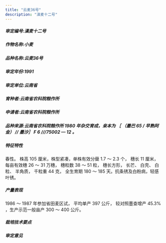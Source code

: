```yaml
---
title: "云麦36号"
description: "滇麦十二号"
---
```

##### 审定编号:滇麦十二号

##### 作物名称:小麦

##### 品种名称:云麦36号

##### 审定年份:1991

##### 审定单位:云南省

##### 育种者:云南省农科院粮作所

##### 申请者:云南省农科院粮作所

##### 品种来源:云南省农科院粮作所 1980 年杂交育成，亲本为 ［ （墨巴 65 / 早熟阿金） // 墨沙］ F 6 ///75002 — 12 。

##### 特征特性
春性。 株高 105 厘米，株型紧凑，单株有效分蘖 1.7 ～ 2.3 个， 穗长 11 厘米， 每亩有效穗 26 ～ 31 万穗， 穗粒数 38 ～ 51 粒， 穗长方形， 长芒、 白壳、 白粒、 半角质， 千粒重 44 克， 全生育期 180 ～ 185 天。抗条锈及白粉病，轻感叶锈。

##### 产量表现
1986 ～ 1987 年参加省田麦区试， 平均单产 397 公斤， 较对照墨查增产 45.3% ，生产示范一般亩产 300 ～ 400 公斤。

##### 栽培技术要点


##### 审定意见


